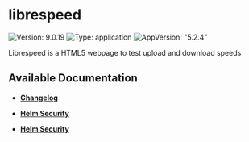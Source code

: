 # librespeed

![Version: 9.0.19](https://img.shields.io/badge/Version-9.0.19-informational?style=flat-square) ![Type: application](https://img.shields.io/badge/Type-application-informational?style=flat-square) ![AppVersion: "5.2.4"](https://img.shields.io/badge/AppVersion-"5.2.4"-informational?style=flat-square)

Librespeed is a HTML5 webpage to test upload and download speeds

## Available Documentation

- [**Changelog**](CHANGELOG)

- [**Helm Security**](container-security)

- [**Helm Security**](helm-security)

